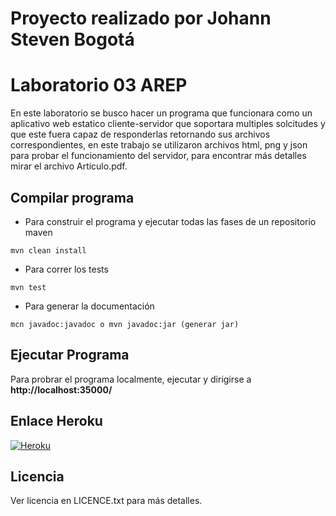 # Proyecto realizado por Johann Steven Bogotá
# Laboratorio 03 AREP

En este laboratorio se busco hacer un programa que funcionara como un aplicativo web estatico cliente-servidor que soportara
multiples solcitudes y que este fuera capaz de responderlas retornando sus archivos correspondientes, en este trabajo
se utilizaron archivos html, png y json para probar el funcionamiento del servidor, para encontrar más detalles mirar el archivo 
Articulo.pdf.


## Compilar programa
- Para construir el programa y ejecutar todas las fases de un repositorio maven
```
mvn clean install
``` 
- Para correr los tests
```
mvn test
```
- Para generar la documentación
```
mcn javadoc:javadoc o mvn javadoc:jar (generar jar)
```
## Ejecutar Programa
Para probrar el programa localmente, ejecutar y dirigirse a  **http://localhost:35000/**

## Enlace Heroku
[![Heroku](https://heroku-badge.herokuapp.com/?app=heroku-badge)](https://fast-crag-46387.herokuapp.com/index.html)
## Licencia
Ver licencia en LICENCE.txt para más detalles.
